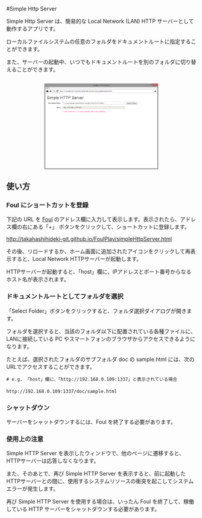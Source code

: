 #Simple Http Server

Simple Http Server は、簡易的な Local Network (LAN) HTTP サーバーとして動作するアプリです。

ローカルファイルシステムの任意のフォルダをドキュメントルートに指定することができます。

また、サーバーの起動中、いつでもドキュメントルートを別のフォルダに切り替えることができます。

<img src="img/simpleHttpServer.png" style="display:block;width:60%;margin:2em auto">

## 使い方

### Foul にショートカットを登録

下記の URL を [Foul](https://github.com/takahashihideki-git/Foul) のアドレス欄に入力して表示します。表示されたら、アドレス欄の右にある「+」 ボタンをクリックして、ショートカットに登録します。

http://takahashihideki-git.github.io/FoulPlay/simpleHttpServer.html

その後、リロードするか、ホーム画面に追加されたアイコンをクリックして再表示すると、Local Network HTTPサーバーが起動します。

HTTPサーバーが起動すると、「host」欄に、IPアドレスとポート番号からなるホスト名が表示されます。

### ドキュメントルートとしてフォルダを選択

「Select Folder」ボタンをクリックすると、フォルダ選択ダイアログが開きます。

フォルダを選択すると、当該のフォルダ以下に配置されている各種ファイルに、LANに接続している PC やスマートフォンのブラウザからアクセスできるようになります。

たとえば、選択されたフォルダのサブフォルダ doc の sample.html には、次のURLでアクセスすることができます。

	# e.g. 「host」欄に、「http://192.168.0.109:1337」と表示されている場合

	http://192.168.0.109:1337/doc/sample.html

### シャットダウン

サーバーをシャットダウンするには、Foul を終了する必要があります。

### 使用上の注意

Simple HTTP Server を表示したウィンドウで、他のページに遷移すると、HTTPサーバーは応答しなくなります。

また、そのあとで、再び Simple HTTP Server を表示すると、前に起動したHTTPサーバーとの間に、使用するシステムリソースの衝突を起こしてシステムエラーが発生します。

再び Simple HTTP Server を使用する場合は、いったん Foul を終了して、稼働している HTTP サーバーをシャットダウンする必要があります。

